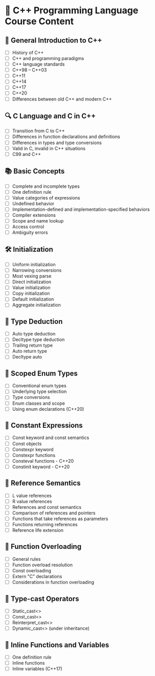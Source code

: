 # 📘 C++ Programming Language Course Content

## 🌟 General Introduction to C++
- [ ] History of C++
- [ ] C++ and programming paradigms
- [ ] C++ language standards
- [ ] C++98 – C++03
- [ ] C++11
- [ ] C++14
- [ ] C++17
- [ ] C++20
- [ ] Differences between old C++ and modern C++

## 🔍 C Language and C in C++
- [ ] Transition from C to C++
- [ ] Differences in function declarations and definitions
- [ ] Differences in types and type conversions
- [ ] Valid in C, invalid in C++ situations
- [ ] C99 and C++

## 📚 Basic Concepts
- [ ] Complete and incomplete types
- [ ] One definition rule
- [ ] Value categories of expressions
- [ ] Undefined behavior
- [ ] Implementation-defined and implementation-specified behaviors
- [ ] Compiler extensions
- [ ] Scope and name lookup
- [ ] Access control
- [ ] Ambiguity errors

## 🛠 Initialization
- [ ] Uniform initialization
- [ ] Narrowing conversions
- [ ] Most vexing parse
- [ ] Direct initialization
- [ ] Value initialization
- [ ] Copy initialization
- [ ] Default initialization
- [ ] Aggregate initialization

## 📏 Type Deduction
- [ ] Auto type deduction
- [ ] Decltype type deduction
- [ ] Trailing return type
- [ ] Auto return type
- [ ] Decltype auto

## 🚦 Scoped Enum Types
- [ ] Conventional enum types
- [ ] Underlying type selection
- [ ] Type conversions
- [ ] Enum classes and scope
- [ ] Using enum declarations (C++20)

## 🧮 Constant Expressions
- [ ] Const keyword and const semantics
- [ ] Const objects
- [ ] Constexpr keyword
- [ ] Constexpr functions
- [ ] Consteval functions - C++20
- [ ] Constinit keyword - C++20

## 📎 Reference Semantics
- [ ] L value references
- [ ] R value references
- [ ] References and const semantics
- [ ] Comparison of references and pointers
- [ ] Functions that take references as parameters
- [ ] Functions returning references
- [ ] Reference life extension

## 🔄 Function Overloading
- [ ] General rules
- [ ] Function overload resolution
- [ ] Const overloading
- [ ] Extern "C" declarations
- [ ] Considerations in function overloading

## 🔄 Type-cast Operators
- [ ] Static_cast<>
- [ ] Const_cast<>
- [ ] Reinterpret_cast<>
- [ ] Dynamic_cast<> (under inheritance)

## 🏃 Inline Functions and Variables
- [ ] One definition rule
- [ ] Inline functions
- [ ] Inline variables (C++17)

